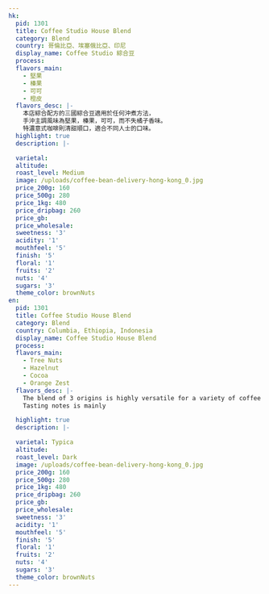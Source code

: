 ```yaml
---
hk:
  pid: 1301
  title: Coffee Studio House Blend
  category: Blend
  country: 哥倫比亞、埃塞俄比亞、印尼
  display_name: Coffee Studio 綜合豆
  process:
  flavors_main:
    - 堅果
    - 榛果
    - 可可
    - 橙皮
  flavors_desc: |-
    本店綜合配方的三國綜合豆適用於任何沖煮方法，
    手沖主調風味為堅果，榛果，可可，而不失橘子香味。
    特濃意式咖啡則清甜順口，適合不同人士的口味。
  highlight: true
  description: |-

  varietal:
  altitude:
  roast_level: Medium
  image: /uploads/coffee-bean-delivery-hong-kong_0.jpg
  price_200g: 160
  price_500g: 280
  price_1kg: 480
  price_dripbag: 260
  price_gb:
  price_wholesale:
  sweetness: '3'
  acidity: '1'
  mouthfeel: '5'
  finish: '5'
  floral: '1'
  fruits: '2'
  nuts: '4'
  sugars: '3'
  theme_color: brownNuts
en:
  pid: 1301
  title: Coffee Studio House Blend
  category: Blend
  country: Columbia, Ethiopia, Indonesia
  display_name: Coffee Studio House Blend
  process:
  flavors_main:
    - Tree Nuts
    - Hazelnut
    - Cocoa
    - Orange Zest
  flavors_desc: |-
    The blend of 3 origins is highly versatile for a variety of coffee drink recipes.
    Tasting notes is mainly

  highlight: true
  description: |-

  varietal: Typica
  altitude:
  roast_level: Dark
  image: /uploads/coffee-bean-delivery-hong-kong_0.jpg
  price_200g: 160
  price_500g: 280
  price_1kg: 480
  price_dripbag: 260
  price_gb:
  price_wholesale:
  sweetness: '3'
  acidity: '1'
  mouthfeel: '5'
  finish: '5'
  floral: '1'
  fruits: '2'
  nuts: '4'
  sugars: '3'
  theme_color: brownNuts
---
```


